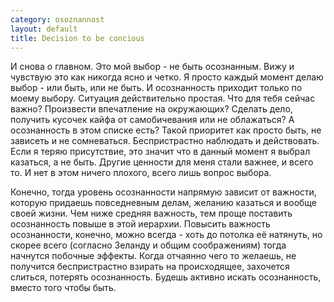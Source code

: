 ```yaml
--- 
category: osoznannost
layout: default
title: Decision to be concious
---
```

И снова о главном.
Это мой выбор - не быть осознанным. Вижу и чувствую это как никогда ясно и четко.
Я просто каждый момент делаю выбор - или быть, или не быть. И осознанность приходит только по моему выбору.
Ситуация действительно простая. Что для тебя сейчас важно? Произвести впечатление на окружающих?
Сделать дело, получить кусочек кайфа от самобичевания или не облажаться? А осознанность в этом списке есть?
Такой приоритет как просто быть, не зависеть и не сомневаться. Беспристрастно наблюдать и действовать.
Если я теряю присутствие, это значит что в данный момент я выбрал казаться, а не быть.
Другие ценности для меня стали важнее, и всего то. И нет в этом ничего плохого, всего лишь вопрос выбора.

Конечно, тогда уровень осознанности напрямую зависит от важности, которую придаешь повседневным делам,
желанию казаться и вообще своей жизни. Чем ниже средняя важность, тем проще поставить осознанность повыше в
этой иерархии. Повысить важность осознанности, конечно, можно всегда - хоть до потолка её натянуть, но скорее всего
(согласно Зеланду и общим соображениям) тогда начнутся побочные эффекты. Когда отчаянно чего то желаешь, не получится
беспристрастно взирать на происходящее, захочется слиться, потерять осознанность. Будешь активно искать
осознанность, вместо того чтобы быть.
